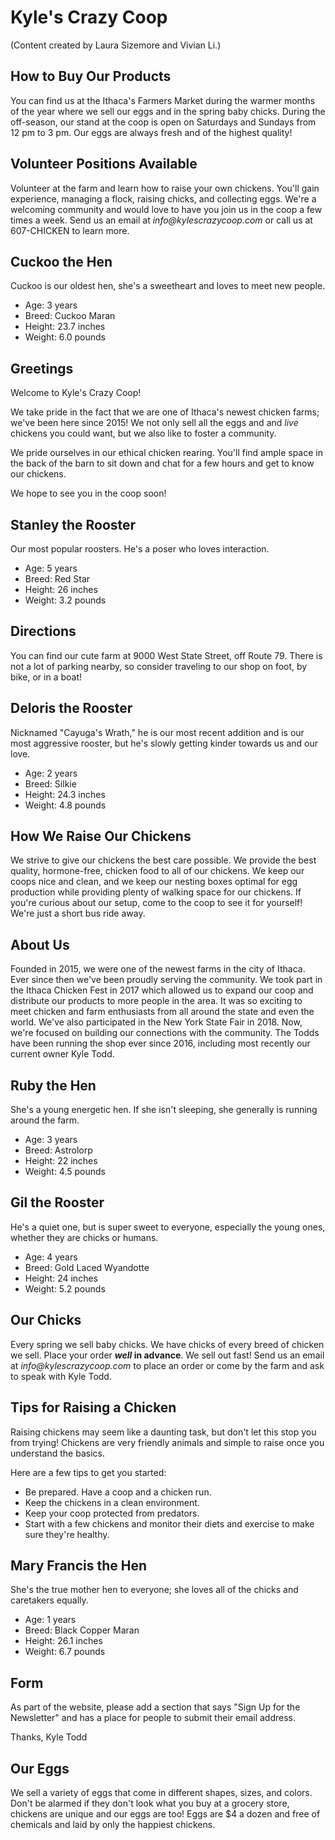 # Kyle's Crazy Coop

(Content created by Laura Sizemore and Vivian Li.)

## How to Buy Our Products
You can find us at the Ithaca's Farmers Market during the warmer months of the year where we sell our eggs and in the spring baby chicks. During the off-season, our stand at the coop is open on Saturdays and Sundays from 12 pm to 3 pm. Our eggs are always fresh and of the highest quality!

## Volunteer Positions Available
Volunteer at the farm and learn how to raise your own chickens. You'll gain experience, managing a flock, raising chicks, and collecting eggs. We're a welcoming community and would love to have you join us in the coop a few times a week. Send us an email at _info@kylescrazycoop.com_ or call us at 607-CHICKEN to learn more.

## Cuckoo the Hen
Cuckoo is our oldest hen, she's a sweetheart and loves to meet new people.
- Age: 3 years
- Breed: Cuckoo Maran
- Height: 23.7 inches
- Weight: 6.0 pounds

## Greetings
Welcome to Kyle's Crazy Coop!

We take pride in the fact that we are one of Ithaca's newest chicken farms; we've been here since 2015! We not only sell all the eggs and and _live_ chickens you could want, but we also like to foster a community.

We pride ourselves in our ethical chicken rearing. You'll find ample space in the back of the barn to sit down and chat for a few hours and get to know our chickens.

We hope to see you in the coop soon!

## Stanley the Rooster
Our most popular roosters. He's a poser who loves interaction.
- Age: 5 years
- Breed: Red Star
- Height: 26 inches
- Weight: 3.2 pounds

## Directions
You can find our cute farm at 9000 West State Street, off Route 79. There is not a lot of parking nearby, so consider traveling to our shop on foot, by bike, or in a boat!

## Deloris the Rooster
Nicknamed "Cayuga's Wrath," he is our most recent addition and is our most aggressive rooster, but he's slowly getting kinder towards us and our love.
- Age: 2 years
- Breed: Silkie
- Height: 24.3 inches
- Weight: 4.8 pounds

## How We Raise Our Chickens
We strive to give our chickens the best care possible. We provide the best quality, hormone-free, chicken food to all of our chickens. We keep our coops nice and clean, and we keep our nesting boxes optimal for egg production while providing plenty of walking space for our chickens. If you're curious about our setup, come to the coop to see it for yourself! We're just a short bus ride away.

## About Us
Founded in 2015, we were one of the newest farms in the city of Ithaca. Ever since then we've been proudly serving the community. We took part in the Ithaca Chicken Fest in 2017 which allowed us to expand our coop and distribute our products to more people in the area. It was so exciting to meet chicken and farm enthusiasts from all around the state and even the world. We've also participated in the New York State Fair in 2018. Now, we're focused on building our connections with the community. The Todds have been running the shop ever since 2016, including most recently our current owner Kyle Todd.

## Ruby the Hen
She's a young energetic hen. If she isn't sleeping, she generally is running around the farm.
- Age: 3 years
- Breed: Astrolorp
- Height: 22 inches
- Weight: 4.5 pounds

## Gil the Rooster
He's a quiet one, but is super sweet to everyone, especially the young ones, whether they are chicks or humans.
- Age: 4 years
- Breed: Gold Laced Wyandotte
- Height: 24 inches
- Weight: 5.2 pounds

## Our Chicks
Every spring we sell baby chicks. We have chicks of every breed of chicken we sell. Place your order **_well_ in advance**. We sell out fast! Send us an email at _info@kylescrazycoop.com_ to place an order or come by the farm and ask to speak with Kyle Todd.

## Tips for Raising a Chicken
Raising chickens may seem like a daunting task, but don't let this stop you from trying! Chickens are very friendly animals and simple to raise once you understand the basics.

Here are a few tips to get you started:
- Be prepared. Have a coop and a chicken run.
- Keep the chickens in a clean environment.
- Keep your coop protected from predators.
- Start with a few chickens and monitor their diets and exercise to make sure they're healthy.

## Mary Francis the Hen
She's the true mother hen to everyone; she loves all of the chicks and caretakers equally.
- Age: 1 years
- Breed: Black Copper Maran
- Height: 26.1 inches
- Weight: 6.7 pounds

## Form
As part of the website, please add a section that says "Sign Up for the Newsletter" and has a place for people to submit their email address.

Thanks,
Kyle Todd

## Our Eggs
We sell a variety of eggs that come in different shapes, sizes, and colors. Don't be alarmed if they don't look what you buy at a grocery store, chickens are unique and our eggs are too! Eggs are $4 a dozen and free of chemicals and laid by only the happiest chickens.
